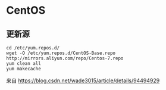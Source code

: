 # CentOS

## 更新源

```shell
cd /etc/yum.repos.d/
wget -O /etc/yum.repos.d/CentOS-Base.repo http://mirrors.aliyun.com/repo/Centos-7.repo
yum clean all
yum makecache 
```

来自 https://blog.csdn.net/wade3015/article/details/94494929